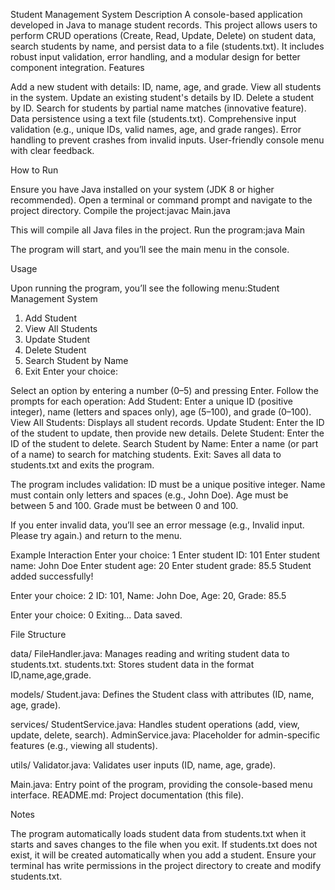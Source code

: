 Student Management System
Description
A console-based application developed in Java to manage student records. This project allows users to perform CRUD operations (Create, Read, Update, Delete) on student data, search students by name, and persist data to a file (students.txt). It includes robust input validation, error handling, and a modular design for better component integration.
Features

Add a new student with details: ID, name, age, and grade.
View all students in the system.
Update an existing student's details by ID.
Delete a student by ID.
Search for students by partial name matches (innovative feature).
Data persistence using a text file (students.txt).
Comprehensive input validation (e.g., unique IDs, valid names, age, and grade ranges).
Error handling to prevent crashes from invalid inputs.
User-friendly console menu with clear feedback.

How to Run

Ensure you have Java installed on your system (JDK 8 or higher recommended).
Open a terminal or command prompt and navigate to the project directory.
Compile the project:javac Main.java

This will compile all Java files in the project.
Run the program:java Main

The program will start, and you’ll see the main menu in the console.

Usage

Upon running the program, you’ll see the following menu:Student Management System
1. Add Student
2. View All Students
3. Update Student
4. Delete Student
5. Search Student by Name
0. Exit
Enter your choice:


Select an option by entering a number (0–5) and pressing Enter.
Follow the prompts for each operation:
Add Student: Enter a unique ID (positive integer), name (letters and spaces only), age (5–100), and grade (0–100).
View All Students: Displays all student records.
Update Student: Enter the ID of the student to update, then provide new details.
Delete Student: Enter the ID of the student to delete.
Search Student by Name: Enter a name (or part of a name) to search for matching students.
Exit: Saves all data to students.txt and exits the program.


The program includes validation:
ID must be a unique positive integer.
Name must contain only letters and spaces (e.g., John Doe).
Age must be between 5 and 100.
Grade must be between 0 and 100.


If you enter invalid data, you’ll see an error message (e.g., Invalid input. Please try again.) and return to the menu.

Example Interaction
Enter your choice: 1
Enter student ID: 101
Enter student name: John Doe
Enter student age: 20
Enter student grade: 85.5
Student added successfully!

Enter your choice: 2
ID: 101, Name: John Doe, Age: 20, Grade: 85.5

Enter your choice: 0
Exiting... Data saved.

File Structure

data/
FileHandler.java: Manages reading and writing student data to students.txt.
students.txt: Stores student data in the format ID,name,age,grade.


models/
Student.java: Defines the Student class with attributes (ID, name, age, grade).


services/
StudentService.java: Handles student operations (add, view, update, delete, search).
AdminService.java: Placeholder for admin-specific features (e.g., viewing all students).


utils/
Validator.java: Validates user inputs (ID, name, age, grade).


Main.java: Entry point of the program, providing the console-based menu interface.
README.md: Project documentation (this file).

Notes

The program automatically loads student data from students.txt when it starts and saves changes to the file when you exit.
If students.txt does not exist, it will be created automatically when you add a student.
Ensure your terminal has write permissions in the project directory to create and modify students.txt.

